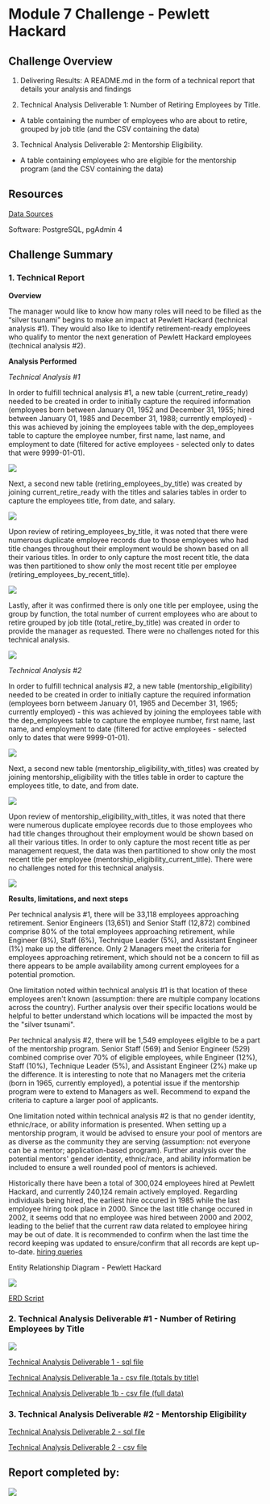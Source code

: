 # Module 7 Challenge - Pewlett Hackard

## Challenge Overview

1.  Delivering Results: A README.md in the form of a technical report that details your analysis and findings

2.  Technical Analysis Deliverable 1: Number of Retiring Employees by Title. 
- A table containing the number of employees who are about to retire, grouped by job title (and the CSV containing the data)

3.  Technical Analysis Deliverable 2: Mentorship Eligibility. 
- A table containing employees who are eligible for the mentorship program (and the CSV containing the data)

## Resources

[Data Sources](data)

Software: PostgreSQL, pgAdmin 4

## Challenge Summary

### 1. Technical Report

**Overview**

The manager would like to know how many roles will need to be filled as the “silver tsunami” begins to make an impact at Pewlett Hackard (technical analysis #1). They would also like to identify retirement-ready employees who qualify to mentor the next generation of Pewlett Hackard employees (technical analysis #2). 

**Analysis Performed**

*Technical Analysis #1*

In order to fulfill technical analysis #1, a new table (current_retire_ready) needed to be created in order to initially capture the required information (employees born between January 01, 1952 and December 31, 1955; hired between January 01, 1985 and December 31, 1988; currently employed) - this was achieved by joining the employees table with the dep_employees table to capture the employee number, first name, last name, and employment to date (filtered for active employees - selected only to dates that were 9999-01-01).

![](images/TA1_01.PNG)

Next, a second new table (retiring_employees_by_title) was created by joining current_retire_ready with the titles and salaries tables in order to capture the employees title, from date, and salary. 

![](images/TA1_02.PNG)

Upon review of retiring_employees_by_title, it was noted that there were numerous duplicate employee records due to those employees who had title changes throughout their employment would be shown based on all their various titles. In order to only capture the most recent title, the data was then partitioned to show only the most recent title per employee (retiring_employees_by_recent_title). 

![](images/TA1_03.PNG)

Lastly, after it was confirmed there is only one title per employee, using the group by function, the total number of current employees who are about to retire grouped by job title (total_retire_by_title) was created in order to provide the manager as requested. There were no challenges noted for this technical analysis.

![](images/TA1_04.PNG)

 *Technical Analysis #2*
 
In order to fulfill technical analysis #2, a new table (mentorship_eligibility) needed to be created in order to initially capture the required information (employees born betweem January 01, 1965 and December 31, 1965; currently employed) - this was achieved by joining the employees table with the dep_employees table to capture the employee number, first name, last name, and employment to date (filtered for active employees - selected only to dates that were 9999-01-01).

![](images/TA2_01.PNG)

Next, a second new table (mentorship_eligibility_with_titles) was created by joining mentorship_eligibility with the titles table in order to capture the employees title, to date, and from date.

![](images/TA2_02.PNG)

Upon review of mentorship_eligibility_with_titles, it was noted that there were numerous duplicate employee records due to those employees who had title changes throughout their employment would be shown based on all their various titles. In order to only capture the most recent title as per management request, the data was then partitioned to show only the most recent title per employee (mentorship_eligibility_current_title). There were no challenges noted for this technical analysis.

![](images/TA2_03.PNG)

**Results, limitations, and next steps**

Per technical analysis #1, there will be 33,118 employees approaching retirement. Senior Engineers (13,651) and Senior Staff (12,872) combined comprise 80% of the total employees approaching retirement, while Engineer (8%), Staff (6%), Technique Leader (5%), and Assistant Engineer (1%) make up the difference. Only 2 Managers meet the criteria for employees approaching retirement, which should not be a concern to fill as there appears to be ample availability among current employees for a potential promotion.

One limitation noted within technical analysis #1 is that location of these employees aren't known (assumption: there are multiple company locations across the country). Further analysis over their specific locations would be helpful to better understand which locations will be impacted the most by the "silver tsunami".

Per technical analysis #2, there will be 1,549 employees eligible to be a part of the mentorship program. Senior Staff (569) and Senior Engineer (529) combined comprise over 70% of eligible employees, while Engineer (12%), Staff (10%), Technique Leader (5%), and Assistant Engineer (2%) make up the difference. It is interesting to note that no Managers met the criteria (born in 1965, currently employed), a potential issue if the mentorship program were to extend to Managers as well. Recommend to expand the criteria to capture a larger pool of applicants.

One limitation noted within technical analysis #2 is that no gender identity, ethnic/race, or ability information is presented. When setting up a mentorship program, it would be advised to ensure your pool of mentors are as diverse as the community they are serving (assumption: not everyone can be a mentor; application-based program). Further analysis over the potential mentors' gender identity, ethnic/race, and ability information be included to ensure a well rounded pool of mentors is achieved.

Historically there have been a total of 300,024 employees hired at Pewlett Hackard, and currently 240,124 remain actively employed. Regarding individuals being hired, the earliest hire occured in 1985 while the last employee hiring took place in 2000. Since the last title change occured in 2002, it seems odd that no employee was hired between 2000 and 2002, leading to the belief that the current raw data related to employee hiring may be out of date. It is recommended to confirm when the last time the record keeping was updated to ensure/confirm that all records are kept up-to-date. [hiring queries](queries/hiring.sql)

Entity Relationship Diagram - Pewlett Hackard

![](images/PW_ERD.png)

[ERD Script](queries/ERD%20script.txt)

### 2. Technical Analysis Deliverable #1 - Number of Retiring Employees by Title

![](images/about_to_retire.PNG)

[Technical Analysis Deliverable 1 - sql file](queries/tech_analysis_1.sql)

[Technical Analysis Deliverable 1a - csv file (totals by title)](data/technical_analysis_deliverable_1_totals_by_title.csv)

[Technical Analysis Deliverable 1b - csv file (full data)](data/technical_analysis_deliverable_1.csv)

### 3. Technical Analysis Deliverable #2 - Mentorship Eligibility

[Technical Analysis Deliverable 2 - sql file](queries/tech_analysis_2.sql)

[Technical Analysis Deliverable 2 - csv file](data/technical_analysis_deliverable_2.csv)

## Report completed by:
![](images/sal.PNG)
